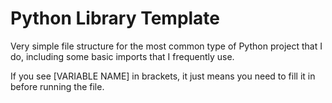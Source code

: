 # Python Library Template
Very simple file structure for the most common type of Python project that I
do, including some basic imports that I frequently use.

If you see [VARIABLE NAME] in brackets, it just means you need to fill it in
before running the file.

